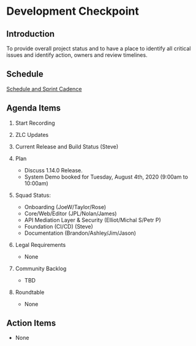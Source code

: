 # Development Checkpoint

Introduction
------------
To provide overall project status and to have a place to identify all critical issues and identify action, owners and review timelines.

Schedule
--------
[Schedule and Sprint Cadence](https://github.com/zowe/community/blob/master/Project%20Management/PI%20Planning/20PI3%20Planning/Zowe%20PI%20%26%20Sprint%20Cadence.md)


Agenda Items
------------
1. Start Recording
2. ZLC Updates
3. Current Release and Build Status (Steve)
4. Plan
     - Discuss 1.14.0 Release.
     - System Demo booked for Tuesday, August 4th, 2020 (9:00am to 10:00am)
5. Squad Status:
    - Onboarding (JoeW/Taylor/Rose)
    - Core/Web/Editor (JPL/Nolan/James)
    - API Mediation Layer & Security (Elliot/Michal S/Petr P)  
    - Foundation (CI/CD) (Steve)
    - Documentation (Brandon/Ashley/Jim/Jason)

6. Legal Requirements
    - None

7. Community Backlog
    - TBD
8. Roundtable
    - None

Action Items
------------
- None
